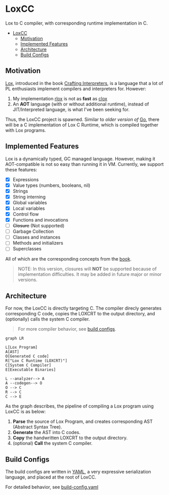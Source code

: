 # LoxCC
Lox to C compiler, with corresponding runtime implementation in C.

- [LoxCC](#loxcc)
  - [Motivation](#motivation)
  - [Implemented Features](#implemented-features)
  - [Architecture](#architecture)
  - [Build Configs](#build-configs)

## Motivation
[Lox](https://craftinginterpreters.com/the-lox-language.html), introduced in the book [Crafting Interpreters](https://craftinginterpreters.com), is a language that a lot of PL enthusiasts implement compilers and interpreters for. However:

1. My implementation [rlox](https://github.com/cylixlee/rlox) is not as **fast** as [clox](https://github.com/munificent/craftinginterpreters/tree/master/c)
2. An **AOT** language (with or without additional runtime), instead of JIT/Interpreted language, is what I've been seeking for.

Thus, the LoxCC project is spawned. Similar to *older version of* [Go](https://go.dev/), there will be a C implementation of Lox C Runtime, which is compiled together with Lox programs.

## Implemented Features
Lox is a dynamically typed, GC managed language. However, making it AOT-compatible is not so easy than running it in VM. Currently, we support these features:

- [x] Expressions
- [x] Value types (numbers, booleans, nil)
- [x] Strings
- [x] String interning
- [x] Global variables
- [x] Local variables
- [x] Control flow
- [x] Functions and invocations
- [ ] ~~Closure~~ (Not supported)
- [ ] Garbage Collection
- [ ] Classes and instances
- [ ] Methods and initializers
- [ ] Superclasses

All of which are the corresponding concepts from the [book](https://craftinginterpreters.com).

> NOTE: In this version, closures will **NOT** be supported because of implementation difficulties. It may be added in future major or minor versions.

## Architecture

For now, the LoxCC is directly targeting C. The compiler direcly generates corresponding C code, copies the LOXCRT to the output directory, and (optionally) calls the system C compiler. 
> For more compiler behavior, see [build configs](#build-configs).

```mermaid
graph LR

L[Lox Program]
A[AST]
O[Generated C code]
R["Lox C Runtime (LOXCRT)"]
C[System C Compiler]
E[Executable Binaries]

L --analyzer--> A
A --codegen--> O
O --> C
R --> C
C --> E
```

As the graph describes, the pipeline of compiling a Lox program using LoxCC is as below:
1. **Parse** the source of Lox Program, and creates corresponding AST (Abstract Syntax Tree).
2. **Generate** the AST into C codes.
3. **Copy** the handwritten LOXCRT to the output directory.
4. (optional) **Call** the system C compiler.

## Build Configs

The build configs are written in [YAML](https://yaml.org/), a very expressive serialization language, and placed at the root of LoxCC.

For detailed behavior, see [build-config.yaml](./build-config.yaml)